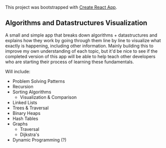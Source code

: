 This project was bootstrapped with [Create React App](https://github.com/facebook/create-react-app).

## Algorithms and Datastructures Visualization 

A small and simple app that breaks down algorithms + datastructures and explains how they work by going through them line by line to visualize what exactly is happening, including other information. Mainly building this to improve my own understanding of each topic, but it'd be nice to see if the completed version of this app will be able to help teach other developers who are starting their process of learning these fundamentals.

Will include:
- Problem Solving Patterns
- Recursion
- Sorting Algorithms
  - Visualization & Comparison
- Linked Lists
- Trees & Traversal
- Binary Heaps
- Hash Tables
- Graphs
  - Traversal
  - Dijkstra's
- Dynamic Programming (?)